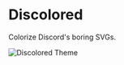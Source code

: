 # Discolored
Colorize Discord's boring SVGs.

![Discolored Theme](https://i.ibb.co/zrLL84H/image-2023-11-17-171354267.png)
